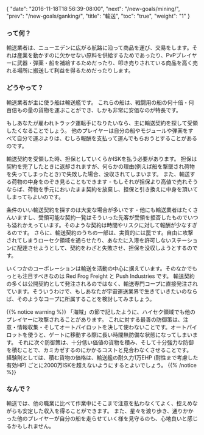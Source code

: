 {
  "date": "2016-11-18T18:56:39-08:00",
  "next": "/new-goals/mining/",
  "prev": "/new-goals/ganking/",
  "title": "輸送",
  "toc": "true",
  "weight": "1"
}

### って何？

輸送業者は、ニューエデンに広がる航路に沿って商品を運び、交易をします。それは産業を動かすのに欠かせない原料を供給するためであったり、PvPプレイヤーに武器・弾薬・船を補給するためだったり、叩き売りされている商品を高く売れる場所に搬送して利益を得るためだったりします。

### どうやって？

輸送業者が主に使う船は輸送艦です。
これらの船は、戦闘用の船の何十倍・何百倍もの量の貨物を運ぶことができ、しかも非常に安価なのが特長です。

もしあなたが雇われトラック運転手になりたいなら、主に輸送契約を探して受領したくなることでしょう。 他のプレイヤーは自分の船やモジュールや弾薬をすべて自分で運ぶよりは、むしろ報酬を支払って運んでもらおうとすることがあるのです。

輸送契約を受領した時、担保としていくらかISKを払う必要があります。 担保は契約を完了したときに返却されますが、何らかの理由(例えば船を撃墜され荷物を失ってしまったとき)で失敗した場合、没収されてしまいます。 また、輸送する荷物の中身をのぞき見ることもできます - もしそれが担保より高値で売れそうならば、荷物を手元においたまま契約を放棄し、担保と引き換えに中身を頂いてしまってもよいのです。

条件のいい輸送契約を探すのは大変な場合が多いです - 他にも輸送業者はたくさんいますし、受領可能な契約一覧はそういった先客が受領を拒否したものでいつも溢れかえっています。そのような契約は時間やリスクに対して報酬が少なすぎるのです。 さらに、輸送契約のうちの一部は、実質的には罠です。自由に攻撃されてしまうローセク領域を通らせたり、あなたに入港を許可しないステーションに配達させようとして、契約をわざと失敗させ、担保を没収しようとするのです。

いくつかのコーポレーションは輸送を活動の中心に据えています。そのなかでもっとも注目すべきなのは Red Frog Freight と Push Industries です。 輸送契約の多くは公開契約として発注されるのではなく、輸送専門コープに直接発注されています。そういうわけで、もしあなたが宇宙運送業界で生きていきたいのならば、そのようなコープに所属することを検討してみましょう。

{{% notice warning %}}
「海賊」の節で記したように、ハイセク領域でも他のプレイヤーに攻撃されることがあります。 これに対する最善の防御策は、注意・情報収集・そしてオートパイロットを決して使わないことです。オートパイロットを使うと、ゲートに移動する際に長い時間無防備な状態になってしまいます。 それに次ぐ防御策は、十分低い価値の貨物を積み、そして十分強力な防御を積むことで、カミカゼするのにかかるコストと見合わなくさせることです。 経験則としては、積む貨物の価格は、輸送艦の耐久力1万EHP (耐性まで考慮した有効HP) ごとに2000万ISKを超えないようにするとよいでしょう。
{{% /notice %}}

### なんで？

輸送では、他の職業に比べて作業中にそこまで注意を払わなくてよく、控えめながらも安定した収入を得ることができます。 また、星々を渡り歩き、通りかかった他のプレイヤーが自分の船を走らせていく様を見守るのも、心地良いと感じるかもしれません。
